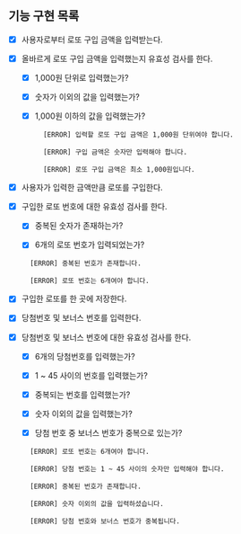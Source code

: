 ## 기능 구현 목록

- [x] 사용자로부터 로또 구입 금액을 입력받는다.

- [x] 올바르게 로또 구입 금액을 입력했는지 유효성 검사를 한다.

  - [x] 1,000원 단위로 입력했는가?

  - [x] 숫자가 이외의 값을 입력했는가?

  - [x] 1,000원 이하의 값을 입력했는가?

    ```
      [ERROR] 입력할 로또 구입 금액은 1,000원 단위여야 합니다.

      [ERROR] 구입 금액은 숫자만 입력해야 합니다.

      [ERROR] 로또 구입 금액은 최소 1,000원입니다.

    ```

- [x] 사용자가 입력한 금액만큼 로또를 구입한다.

- [x] 구입한 로또 번호에 대한 유효성 검사를 한다.

  - [x] 중복된 숫자가 존재하는가?

  - [x] 6개의 로또 번호가 입력되었는가?

  ```
    [ERROR] 중복된 번호가 존재합니다.

    [ERROR] 로또 번호는 6개여야 합니다.
  ```

- [x] 구입한 로또를 한 곳에 저장한다.

- [x] 당첨번호 및 보너스 번호를 입력한다.

- [x] 당첨번호 및 보너스 번호에 대한 유효성 검사를 한다.

  - [x] 6개의 당첨번호를 입력했는가?

  - [x] 1 ~ 45 사이의 번호를 입력했는가?

  - [x] 중복되는 번호를 입력했는가?

  - [x] 숫자 이외의 값을 입력했는가?

  - [x] 당첨 번호 중 보너스 번호가 중복으로 있는가?

  ```
    [ERROR] 로또 번호는 6개여야 합니다.

    [ERROR] 당첨 번호는 1 ~ 45 사이의 숫자만 입력해야 합니다.

    [ERROR] 중복된 번호가 존재합니다.

    [ERROR] 숫자 이외의 값을 입력하셨습니다.

    [ERROR] 당첨 번호와 보너스 번호가 중복됩니다.

  ```
